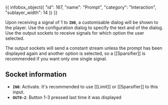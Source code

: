 {{ infobox_object({
	"id": 167,
	"name": "Prompt",
	"category": "Interaction",
	"sublayer_width": 14
}) }}

Upon receiving a signal of 1 to **`IN0`**, a customisable dialog will be shown to the player. Use the configuration dialog to specify the text and of the dialog. Use the output sockets to receive signals for which option the user selected.

The output sockets will send a constant stream unless the prompt has been displayed again and another option is selected, so a [[Sparsifier]] is recommended if you want only one single signal.

## Socket information
- **`IN0`**: Activate. It's recommended to use [[Limit]] or [[Sparsifier]] to this input.
- **`OUT0-2`**: Button 1-3 pressed last time it was displayed